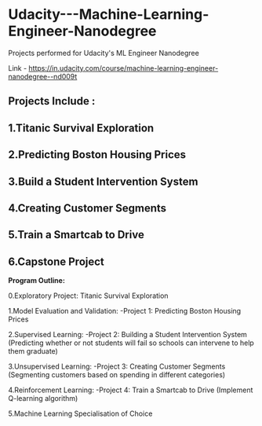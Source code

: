 # Udacity---Machine-Learning-Engineer-Nanodegree
Projects performed for Udacity's ML Engineer Nanodegree

Link - https://in.udacity.com/course/machine-learning-engineer-nanodegree--nd009t

## **Projects Include** : 
  ## 1.Titanic Survival Exploration
  ## 2.Predicting Boston Housing Prices
  ## 3.Build a Student Intervention System
  ## 4.Creating Customer Segments
  ## 5.Train a Smartcab to Drive
  ## 6.Capstone Project
  
 **Program Outline:**
 
 
 0.Exploratory Project: Titanic Survival Exploration
    
 1.Model Evaluation and Validation:
      -Project 1: Predicting Boston Housing Prices
      
 2.Supervised Learning:
    -Project 2: Building a Student Intervention System (Predicting whether or not students will fail so schools can intervene to help them         graduate)
    
    
3.Unsupervised Learning:
    -Project 3: Creating Customer Segments (Segmenting customers based on spending in different categories)
    
4.Reinforcement Learning:
    -Project 4: Train a Smartcab to Drive (Implement Q-learning algorithm)
    
5.Machine Learning Specialisation of Choice
